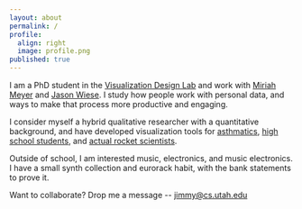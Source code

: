 ```yaml
---
layout: about
permalink: /
profile:
  align: right
  image: profile.png
published: true
---
```


I am a PhD student in the [Visualization Design Lab](https://vdl.sci.utah.edu/) and work with [Miriah Meyer](https://www.cs.utah.edu/~miriah/) and [Jason Wiese](https://www.cs.utah.edu/~wiese/).  I study how people work with personal data, and ways to make that process more productive and engaging.  

I consider myself a hybrid qualitative researcher with a quantitative background, and have developed visualization tools for [asthmatics](https://vdl.sci.utah.edu/publications/2018_imwut_maav/), [high school students](https://utahjimmy.github.io/AQ-U_Explorer/), and [actual rocket scientists](https://vdl.sci.utah.edu/publications/2021_aas_porter/). 

Outside of school, I am interested music, electronics, and music electronics.  I have a small synth collection and eurorack habit, with the bank statements to prove it.

Want to collaborate?  Drop me a message --  jimmy@cs.utah.edu



